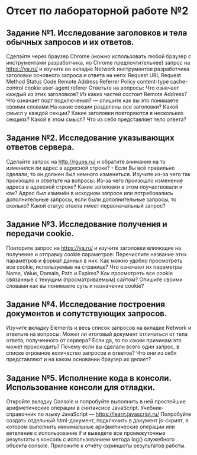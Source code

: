 # Отсет по лабораторной работе №2

## Задание №1. Исследование заголовков и тела обычных запросов и их ответов.
Сделайте через браузер Chrome (можно использовать любой браузер с инструментами разработчика, но Chrome предпочтительнее) запрос на https://ya.ru/ и изучите во вкладке Network инструментов разработчика заголовки основного запроса и ответа на него:
Request URL
Request Method
Status Code
Remote Address
Referrer Policy
content-type
cache-control
cookie
user-agent
referer
Ответьте на вопросы:
Что означает каждый из этих заголовков? 
Из каких частей состоит Remote Address?
Что означает порт подключения? — опишите как вы это понимаете своими словами
На какие секции разделены все заголовки? Какой смысл у каждой секции?
Какие заголовки повторяются в нескольких секциях? Какой в этом смысл? 
Что из себя представляет тело ответа?

## Задание №2. Исследование указывающих ответов сервера.
Сделайте запрос на http://rgups.ru/ и обратите внимание на то изменился ли адрес в адресной строке? - Если Вы всё правильно сделали, то он должен был немного измениться. Изучите из-за чего так произошло и ответьте на вопросы:
Из-за чего произошло изменение адреса в адресной строке? Какие заголовки в этом поучаствовали и как?
Адрес был изменён в исходном запросе или потребовались дополнительные запросы, если были дополнительные запросы, то сколько?
Какой статус ответа имеет первоначальный запрос?

## Задание №3. Исследование получения и передачи cookie.
Повторите запрос на https://ya.ru/ и изучите заголовки влияющие на получение и отправку cookie параметров:
Перечислите название этих параметров и формат данных в них.
Как можно удобно просмотреть все cookie, используемые на странице? Что означают их параметры Name, Value, Domain, Path и Expires?
Как просмотреть все cookie связанные с текущим (просматриваемым) сайтом?
Опишите своими словами как вы понимаете суть и назначение cookie?

## Задание №4. Исследование построения документов и сопутствующих запросов.
Изучите вкладку Elements и весь список запросов на вкладке Network и ответьте на вопросы:
Может ли итоговый документ отличаться от тела ответа, полученного от сервера? Если да, то по каким причинам это может происходить?
Почему если вы сделали всего один запрос, в списке огромное количество запросов и ответов? Что они из себя представляют и на каком основании браузер их делает?

## Задание №5. Исполнение кода в консоли. Использование консоли для отладки.
Откройте вкладку Console и попробуйте выполнить в ней простейшие арифметические операции в синтаксисе JavaScript.
Учебник-справочник по языку JavaScript — https://learn.javascript.ru/ 
Попробуйте создать отдельный html-документ, подключить в документ js-скрипт, в котором выполнить минимальные арифметические операции или ветвление с использование if и выведете все промежуточные результаты в консоль с использованием метода log() служебного объекта console.
Приложите к отчёту скриншоты результатов работы.
